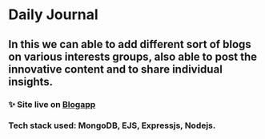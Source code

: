# Daily Journal
## In this we can able to add different sort of blogs on various interests groups, also able to post the innovative content and to share individual insights.
### ✨ Site live on <a href="https://weblogspot.herokuapp.com/">Blogapp</a>
### Tech stack used:  MongoDB, EJS, Expressjs, Nodejs.
